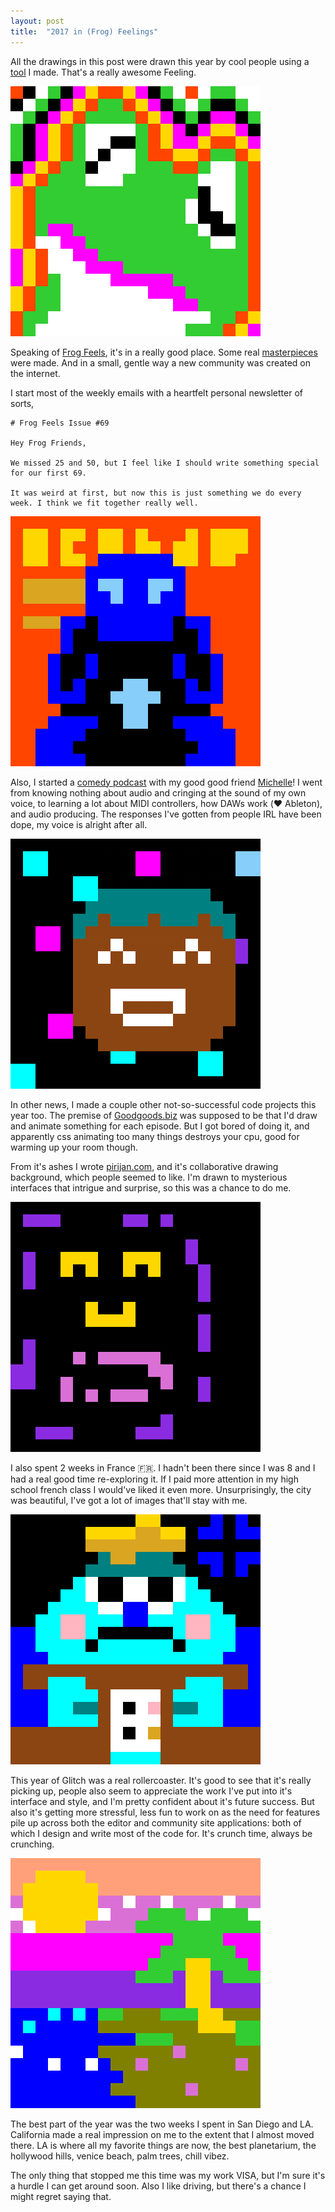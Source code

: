 ```yaml
---
layout: post
title:  "2017 in (Frog) Feelings"
---
```


All the drawings in this post were drawn this year by cool people using a [tool](http://frogfeels.com) I made. That's a really awesome Feeling.

<img alt="trippy frog" src="/images/2018/f6d39cc8-dec3-4632-a882-1f9e29e25604.png">


Speaking of [Frog Feels](http://frogfeels.com), it's in a really good place. Some real [masterpieces]() were made. And in a small, gentle way a new community was created on the internet.

I start most of the weekly emails with a heartfelt personal newsletter of sorts,

```
# Frog Feels Issue #69

Hey Frog Friends,

We missed 25 and 50, but I feel like I should write something special for our first 69.

It was weird at first, but now this is just something we do every week. I think we fit together really well.

```

<img alt="starboy cover art" src="/images/2018/875ac917-b3ee-4b20-813e-2799e24d345d.png">

Also, I started a [comedy podcast](https://itunes.apple.com/us/podcast/good-goods/id1217665170?mt=2) with my good good friend [Michelle](https://twitter.com/mjbearheart)! I went from knowing nothing about audio and cringing at the sound of my own voice, to learning a lot about MIDI controllers, how DAWs work (❤️ Ableton), and audio producing. The responses I've gotten from people IRL have been dope, my voice is alright after all.

<img alt="cupcake pirijan" src="/images/2018/9668112c-96b4-4412-98cf-da819e88d857.png">

In other news, I made a couple other not-so-successful code projects this year too. The premise of [Goodgoods.biz](http://goodgoods.glitch.me) was supposed to be that I'd draw and animate something for each episode. But I got bored of doing it, and apparently css animating too many things destroys your cpu, good for warming up your room though.

From it's ashes I wrote [pirijan.com](http://pirijan.com), and it's collaborative drawing background, which people seemed to like. I'm drawn to mysterious interfaces that intrigue and surprise, so this was a chance to do me.

<img alt="positive grimace" src="/images/2018/397c381f-670c-479e-a375-83e7c3de4e55.png">

I also spent 2 weeks in France 🇫🇷. I hadn't been there since I was 8 and I had a real good time re-exploring it. If I paid more attention in my high school french class I would've liked it even more. Unsurprisingly, the city was beautiful, I've got a lot of images that'll stay with me.

<img alt="sadface" src="/images/2018/30b15fca-926a-47a6-a731-6fa92bf00f1e.png">

This year of Glitch was a real rollercoaster. It's good to see that it's really picking up, people also seem to appreciate the work I've put into it's interface and style, and I'm pretty confident about it's future success. But also it's getting more stressful, less fun to work on as the need for features pile up across both the editor and community site applications: both of which I design and write most of the code for. It's crunch time, always be crunching.

<img alt="california" src="/images/2018/a5d9dfa4-0744-4258-8001-a95f8d28c161.png">

The best part of the year was the two weeks I spent in San Diego and LA. California made a real impression on me to the extent that I almost moved there. LA is where all my favorite things are now, the best planetarium, the hollywood hills, venice beach, palm trees, chill vibez. 

The only thing that stopped me this time was my work VISA, but I'm sure it's a hurdle I can get around soon. Also I like driving, but there's a chance I might regret saying that.
